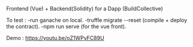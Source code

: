 Frontend (Vue) + Backend(Solidity) for a Dapp (BuildCollective)

To test :
-run ganache on local.
-truffle migrate --reset (compile + deploy the contract).
-npm run serve (for the vue front).

Demo : https://youtu.be/oZ1WPyFC89U
